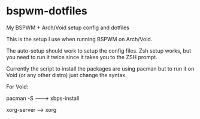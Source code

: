 # bspwm-dotfiles
My BSPWM + Arch/Void setup config and dotfiles 


This is the setup I use when running BSPWM on Arch/Void. 

The auto-setup should work to setup the config files. 
Zsh setup works, but you need to run it twice since it takes you to the ZSH prompt. 

Currently the script to install the packages are using pacman but to run it on Void (or any other distro) just change the syntax. 


For Void:

pacman -S ---> xbps-install 

xorg-server --> xorg
